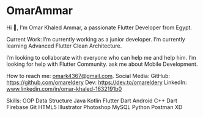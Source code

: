 # OmarAmmar
Hi 👋, I'm Omar Khaled Ammar, a passionate Flutter Developer from Egypt.

Current Work: I’m currently working as a junior developer.
I’m currently learning Advanced Flutter Clean Architecture.

I’m looking to collaborate with everyone who can help me and help him.
I’m looking for help with Flutter Community.
ask me about Mobile Development.

How to reach me: omark4367@gmail.com.
Social Media:
GitHub: https://github.com/omareldery
Dev: https://dev.to/omareldery
LinkedIn: www.linkedin.com/in/omar-khaled-1632191b0

Skills:
OOP
Data
Structure
Java
Kotlin
Flutter
Dart
Android
C++
Dart
Firebase
Git
HTML5
Illustrator
Photoshop
MySQL
Python
Postman
XD


